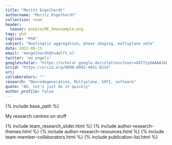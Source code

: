 ```yaml
---
title: "Moritz Engelhardt"
authorname: "Moritz Engelhardt"
collection: team
header:
  teaser: people/ME_downsample.png
tags: phd
tagline: "PhD"
subject: "Huntingtin aggregation, phase imaging, multiplane smlm"
date: 2021-09-15
email: 'mengelhardt@tudelft.nl'
twitter: 'mo_engels'
googlescholar: "https://scholar.google.de/citations?user=40T7zyUAAAAJ&hl=de"
orcid: "https://orcid.org/0000-0002-4651-8214"
uri: 
collaborators: ""
research: "Neurodegeneration, Multiplane, SOFI, software"
quote: "Ah, let's just do it quickly"
author_profile: false
---
```

{% include base_path %}
<!-- {::options parse_block_html="true" /} -->

<p>My research centres on stuff</p>


{% include team_research_slider.html %}
{% include author-research-themes.html %}
{% include author-research-resources.html %}
{% include team-member-collaborators.html %}
{% include publication-list.html %}